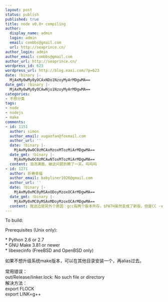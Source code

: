 ```yaml
---
layout: post
status: publish
published: true
title: node v0.8+ compiling
author:
  display_name: admin
  login: admin
  email: combbs@gmail.com
  url: http://seaprince.cn/
author_login: admin
author_email: combbs@gmail.com
author_url: http://seaprince.cn/
wordpress_id: 623
wordpress_url: http://blog.eaxi.com/?p=623
date: !binary |-
  MjAxMy0wMy0yOCAxNDo1NzoyMyArMDgwMA==
date_gmt: !binary |-
  MjAxMy0wMy0yOCAwNjo1NzoyMyArMDgwMA==
categories:
- 不想分类
tags:
- node
- nodejs
- make
comments:
- id: 1151
  author: simon
  author_email: xugaofan@foxmail.com
  author_url: ''
  date: !binary |-
    MjAxMy0wOC0zMCAxMzoxMTozMiArMDgwMA==
  date_gmt: !binary |-
    MjAxMy0wOC0zMCAwNToxMTozMiArMDgwMA==
  content: 泪流满面，被这问题折腾了一天。呜呜呜
- id: 1271
  author: 祈祷幸福
  author_email: babyliner1026@gmail.com
  author_url: ''
  date: !binary |-
    MjAxMy0xMC0yMSAxODoyMzoxOCArMDgwMA==
  date_gmt: !binary |-
    MjAxMy0xMC0yMSAxMDoyMzoxOCArMDgwMA==
  content: 我这边是另外个原因：gcc有两个版本共存，$PATH虽然变成了新版，但是CC -v还是旧版的。。设置一下CC=&#47;path&#47;to&#47;gcc就好了。。。
---
```

<p> To build:</p>
<p>Prerequisites (Unix only):</p>
<p>* Python 2.6 or 2.7<br />
* GNU Make 3.81 or newer<br />
* libexecinfo (FreeBSD and OpenBSD only)</p>
<p>如果不想升级系统make版本，可以在其他目录安装一个，再alias过去。</p>
<p>常用错误：<br />
out&#47;Release&#47;linker.lock: No such file or directory<br />
解决方法：<br />
export FLOCK<br />
export LINK=g++</p>
